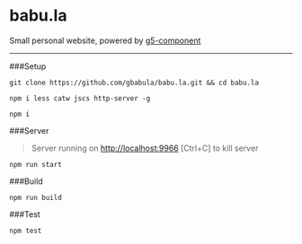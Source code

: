 # babu.la

Small personal website, powered by [g5-component](https://github.com/MajorLeagueBaseball/g5-component)

---

###Setup

```
git clone https://github.com/gbabula/babu.la.git && cd babu.la
```

```
npm i less catw jscs http-server -g
```

```
npm i
```

###Server

> Server running on [http://localhost:9966](http://localhost:9966) [Ctrl+C] to kill server

```
npm run start
```

###Build

```
npm run build
```

###Test

```
npm test
```

